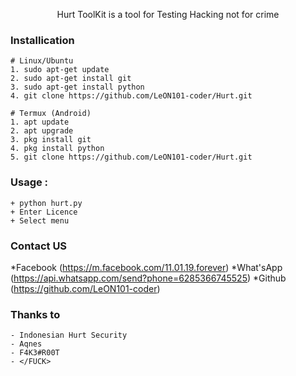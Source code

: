 <p align="center">
  <title> Hurt ToolKit v1.0.1 Beta</title>
</p>

<center>Hurt ToolKit is a tool for Testing Hacking not for crime</center>

### Installication
``` Installication
# Linux/Ubuntu
1. sudo apt-get update
2. sudo apt-get install git
3. sudo apt-get install python
4. git clone https://github.com/LeON101-coder/Hurt.git

# Termux (Android)
1. apt update
2. apt upgrade
3. pkg install git
4. pkg install python
5. git clone https://github.com/LeON101-coder/Hurt.git
```

### Usage :
``` Usage
+ python hurt.py
+ Enter Licence
+ Select menu
```

### Contact US
*Facebook (https://m.facebook.com/11.01.19.forever)
*What'sApp (https://api.whatsapp.com/send?phone=6285366745525)
*Github (https://github.com/LeON101-coder)

### Thanks to
``` Thanks to
- Indonesian Hurt Security
- Aqnes
- F4K3#R00T
- </FUCK>
```
